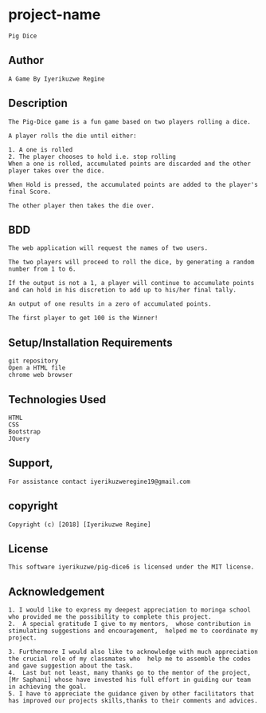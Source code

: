 # project-name
    Pig Dice
## Author
    A Game By Iyerikuzwe Regine

 ## Description
    
    The Pig-Dice game is a fun game based on two players rolling a dice.

    A player rolls the die until either:

    1. A one is rolled
    2. The player chooses to hold i.e. stop rolling
    When a one is rolled, accumulated points are discarded and the other player takes over the dice.

    When Hold is pressed, the accumulated points are added to the player's final Score.

    The other player then takes the die over.

## BDD
    The web application will request the names of two users.

    The two players will proceed to roll the dice, by generating a random number from 1 to 6.

    If the output is not a 1, a player will continue to accumulate points and can hold in his discretion to add up to his/her final tally.

    An output of one results in a zero of accumulated points.

    The first player to get 100 is the Winner!
## Setup/Installation Requirements
    git repository
    Open a HTML file
    chrome web browser

## Technologies Used
    HTML
    CSS
    Bootstrap
    JQuery
## Support,
    For assistance contact iyerikuzweregine19@gmail.com
## copyright
    Copyright (c) [2018] [Iyerikuzwe Regine]
## License
    This software iyerikuzwe/pig-dice6 is licensed under the MIT license.

## Acknowledgement
    1. I would like to express my deepest appreciation to moringa school who provided me the possibility to complete this project.
    2.  A special gratitude I give to my mentors,  whose contribution in stimulating suggestions and encouragement,  helped me to coordinate my project.

    3. Furthermore I would also like to acknowledge with much appreciation the crucial role of my classmates who  help me to assemble the codes and gave suggestion about the task.
    4.  Last but not least, many thanks go to the mentor of the project, [Mr Saphani] whose have invested his full effort in guiding our team in achieving the goal.
    5. I have to appreciate the guidance given by other facilitators that has improved our projects skills,thanks to their comments and advices.
